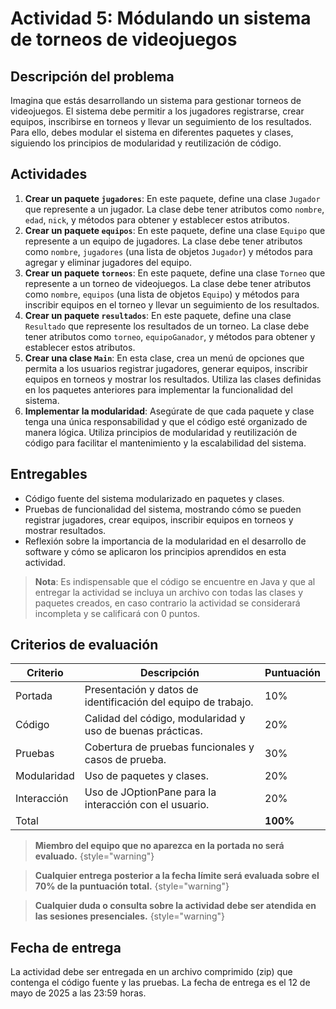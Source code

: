 # Actividad 5: Módulando un sistema de torneos de videojuegos

## Descripción del problema

Imagina que estás desarrollando un sistema para gestionar torneos de videojuegos. El sistema debe permitir a los
jugadores registrarse, crear equipos, inscribirse en torneos y llevar un seguimiento de los resultados. Para ello, debes
modular el sistema en diferentes paquetes y clases, siguiendo los principios de modularidad y reutilización de código.

## Actividades

1. **Crear un paquete `jugadores`**: En este paquete, define una clase `Jugador` que represente a un jugador. La clase
   debe tener atributos como `nombre`, `edad`, `nick`, y métodos para obtener y establecer estos atributos.
2. **Crear un paquete `equipos`**: En este paquete, define una clase `Equipo` que represente a un equipo de jugadores.
   La clase debe tener atributos como `nombre`, `jugadores` (una lista de objetos `Jugador`) y métodos para agregar y
   eliminar jugadores del equipo.
3. **Crear un paquete `torneos`**: En este paquete, define una clase `Torneo` que represente a un torneo de
   videojuegos. La clase debe tener atributos como `nombre`, `equipos` (una lista de objetos `Equipo`) y métodos para
   inscribir equipos en el torneo y llevar un seguimiento de los resultados.
4. **Crear un paquete `resultados`**: En este paquete, define una clase `Resultado` que represente los resultados de un
   torneo. La clase debe tener atributos como `torneo`, `equipoGanador`, y métodos para obtener y establecer estos
   atributos.
5. **Crear una clase `Main`**: En esta clase, crea un menú de opciones que permita a los usuarios registrar jugadores,
   generar equipos, inscribir equipos en torneos y mostrar los resultados. Utiliza las clases definidas en los paquetes
   anteriores para implementar la funcionalidad del sistema.
6. **Implementar la modularidad**: Asegúrate de que cada paquete y clase tenga una única responsabilidad y que el código
   esté organizado de manera lógica. Utiliza principios de modularidad y reutilización de código para facilitar el
   mantenimiento y la escalabilidad del sistema.

## Entregables

- Código fuente del sistema modularizado en paquetes y clases.
- Pruebas de funcionalidad del sistema, mostrando cómo se pueden registrar jugadores, crear equipos, inscribir equipos
  en torneos y mostrar resultados.
- Reflexión sobre la importancia de la modularidad en el desarrollo de software y cómo se aplicaron los principios
  aprendidos en esta actividad.

> **Nota**: Es indispensable que el código se encuentre en Java y que al entregar la actividad se incluya un archivo con
> todas las clases y paquetes creados, en caso contrario la actividad se considerará incompleta y se calificará con 0
> puntos.

## Criterios de evaluación

| Criterio    | Descripción                                                   | Puntuación |
|-------------|---------------------------------------------------------------|------------|
| Portada     | Presentación y datos de identificación del equipo de trabajo. | 10%        |
| Código      | Calidad del código, modularidad y uso de buenas prácticas.    | 20%        |
| Pruebas     | Cobertura de pruebas funcionales y casos de prueba.           | 30%        |
| Modularidad | Uso de paquetes y clases.                                     | 20%        |
| Interacción | Uso de JOptionPane para la interacción con el usuario.        | 20%        |
| Total       |                                                               | **100%**   | 

> **Miembro del equipo que no aparezca en la portada no será evaluado.**
> {style="warning"}

> **Cualquier entrega posterior a la fecha límite será evaluada sobre el 70% de la puntuación total.**
> {style="warning"}

> **Cualquier duda o consulta sobre la actividad debe ser atendida en las sesiones presenciales.**
> {style="warning"}

## Fecha de entrega

La actividad debe ser entregada en un archivo comprimido (zip) que contenga el código fuente y las pruebas. La fecha
de entrega es el 12 de mayo de 2025 a las 23:59 horas.